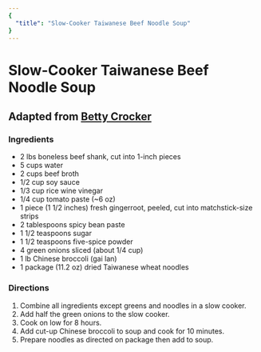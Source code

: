 ```yaml
---
{
  "title": "Slow-Cooker Taiwanese Beef Noodle Soup"
}
---
```


# Slow-Cooker Taiwanese Beef Noodle Soup
## Adapted from [Betty Crocker](https://www.bettycrocker.com/recipes/slow-cooker-taiwanese-beef-noodle-soup/8c11df30-c36e-4865-9c3b-90ee893f9d4f)

### Ingredients
- 2 lbs boneless beef shank, cut into 1-inch pieces
- 5 cups water
- 2 cups beef broth
- 1/2 cup soy sauce
- 1/3 cup rice wine vinegar
- 1/4 cup tomato paste (~6 oz)
- 1 piece (1 1/2 inches) fresh gingerroot, peeled, cut into matchstick-size strips
- 2 tablespoons spicy bean paste
- 1 1/2 teaspoons sugar
- 1 1/2 teaspoons five-spice powder
- 4 green onions sliced (about 1/4 cup)
- 1 lb Chinese broccoli (gai lan)
- 1 package (11.2 oz) dried Taiwanese wheat noodles

### Directions
1. Combine all ingredients except greens and noodles in a slow cooker.
2. Add half the green onions to the slow cooker.
3. Cook on low for 8 hours.
4. Add cut-up Chinese broccoli to soup and cook for 10 minutes.
5. Prepare noodles as directed on package then add to soup.
